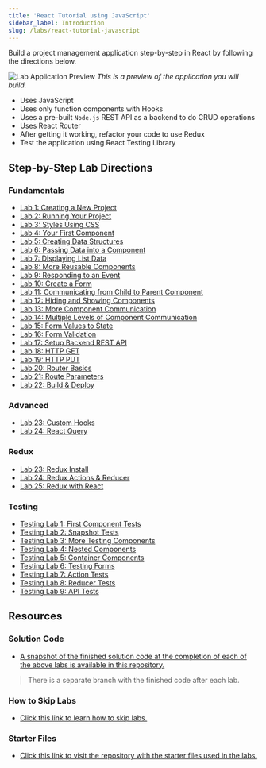 ```yaml
---
title: 'React Tutorial using JavaScript'
sidebar_label: Introduction
slug: /labs/react-tutorial-javascript
---
```


Build a project management application step-by-step in React by following the directions below.

![Lab Application Preview](../../../static/img/lab-application-preview.gif)
_This is a preview of the application you will build._

- Uses JavaScript
- Uses only function components with Hooks
- Uses a pre-built `Node.js` REST API as a backend to do CRUD operations
- Uses React Router
- After getting it working, refactor your code to use Redux
- Test the application using React Testing Library

## Step-by-Step Lab Directions

### Fundamentals

- [Lab 1: Creating a New Project](01-CreatingNewProject.md)
- [Lab 2: Running Your Project](02-RunningYourProject.md)
- [Lab 3: Styles Using CSS](03-StylesUsingCSS.md)
- [Lab 4: Your First Component](04-YourFirstComponent.md)
- [Lab 5: Creating Data Structures](05-CreatingDataStructures.md)
- [Lab 6: Passing Data into a Component](06-PassingDataToComponent.md)
- [Lab 7: Displaying List Data](07-DisplayingListData.md)
- [Lab 8: More Reusable Components](08-MoreReusableComponents.md)
- [Lab 9: Responding to an Event](09-RespondingToEvent.md)
- [Lab 10: Create a Form](10-CreatingForm.md)
- [Lab 11: Communicating from Child to Parent Component](11-CommunicatingChildToParentComponent.md)
- [Lab 12: Hiding and Showing Components](12-HidingShowingComponents.md)
- [Lab 13: More Component Communication](13-MoreComponentCommunication.md)
- [Lab 14: Multiple Levels of Component Communication](14-MultipleLevelComponentCommunication.md)
- [Lab 15: Form Values to State](15-FormValuesToState.md)
- [Lab 16: Form Validation](16-FormValidation.md)
- [Lab 17: Setup Backend REST API](17-SetupBackendRESTAPI.md)
- [Lab 18: HTTP GET](18-HTTP-GET.md)
- [Lab 19: HTTP PUT](19-HTTP-PUT.md)
- [Lab 20: Router Basics](20-RouterBasics.md)
- [Lab 21: Route Parameters](21-RouteParameters.md)
- [Lab 22: Build & Deploy](22-BuildAndDeploy.md)

### Advanced

- [Lab 23: Custom Hooks](23-CustomHooks.md)
- [Lab 24: React Query](24-ReactQuery.md)

### Redux

- [Lab 23: Redux Install](R1-ReduxInstall.md)
- [Lab 24: Redux Actions & Reducer](R2-ReduxActionsReducer.md)
- [Lab 25: Redux with React](R3-ReduxWithReact.md)

### Testing

- [Testing Lab 1: First Component Tests](T1-FirstComponentTests.md)
- [Testing Lab 2: Snapshot Tests](T2-SnapshotTests.md)
- [Testing Lab 3: More Testing Components](T3-MoreTestingComponents.md)
- [Testing Lab 4: Nested Components](T4-NestedComponents.md)
- [Testing Lab 5: Container Components](T5-ContainerComponents.md)
- [Testing Lab 6: Testing Forms](T6-TestingForms.md)
- [Testing Lab 7: Action Tests](T7-ActionTests.md)
- [Testing Lab 8: Reducer Tests](T8-ReducerTests.md)
- [Testing Lab 9: API Tests](T9-APITests.md)

## Resources

### Solution Code

- [A snapshot of the finished solution code at the completion of each of the above labs is available in this repository.](https://github.com/craigmckeachie/projectpilot-js)

> There is a separate branch with the finished code after each lab.

### How to Skip Labs

- [Click this link to learn how to skip labs.](A1-SkippingLabs.md)

### Starter Files

- [Click this link to visit the repository with the starter files used in the labs.](https://github.com/craigmckeachie/react-starter-files)
